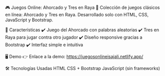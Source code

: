 🎮 Juegos Online: Ahorcado y Tres en Raya
🚀 Colección de juegos clásicos en línea: Ahorcado y Tres en Raya. Desarrollado solo con HTML, CSS, JavaScript y Bootstrap.

📌 Características
✔️ Juego del Ahorcado con palabras aleatorias
✔️ Tres en Raya para jugar contra otro jugador
✔️ Diseño responsive gracias a Bootstrap
✔️ Interfaz simple e intuitiva

🖥️ Demo
👉 Enlace a la demo: https://juegosonlineisajali.netlify.app/

🛠️ Tecnologías Usadas
HTML
CSS + Bootstrap
JavaScript (sin frameworks)
